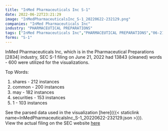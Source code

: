 ```yaml
---
title: "InMed Pharmaceuticals Inc S-1"
date: 2022-06-22T23:21:29
image: "InMedPharmaceuticalsInc_S-1_20220622-232129.png"
companies: "InMed Pharmaceuticals Inc"
industry: "PHARMACEUTICAL PREPARATIONS"
tags: ["InMed Pharmaceuticals Inc","PHARMACEUTICAL PREPARATIONS","06-21-2022","S-1"]
forms: "S-1"
---
```

InMed Pharmaceuticals Inc, which is in the Pharmaceutical Preparations [2834] industry, SEC S-1 filing on June 21, 2022 had 13843 (cleaned) words - 600 were utilized for the visualizations.

Top Words:
1. shares - 212 instances
2. common - 200 instances
3. may - 182 instances
4. securities - 153 instances
5. 1 - 103 instances


See the parsed data used in the visualization [here]({{< staticlink name=InMedPharmaceuticalsInc_S-1_20220622-232129.json >}}).  
View the actual filing on the SEC website [here](https://www.sec.gov/Archives/edgar/data/1728328/0001213900-22-033953.txt)